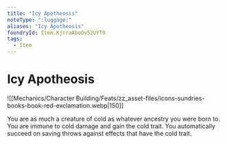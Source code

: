```yaml
---
title: "Icy Apotheosis"
noteType: ":luggage:"
aliases: "Icy Apotheosis"
foundryId: Item.KjrraAboOv52UYT9
tags:
  - Item
---
```


# Icy Apotheosis
![[Mechanics/Character Building/Feats/zz_asset-files/icons-sundries-books-book-red-exclamation.webp|150]]

You are as much a creature of cold as whatever ancestry you were born to. You are immune to cold damage and gain the cold trait. You automatically succeed on saving throws against effects that have the cold trait.
